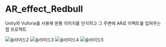 # AR_effect_Redbull
Unity와 Vuforia를 사용해 원통 이미지를 인식하고 그 주변에 AR로 이펙트를 입혀주는 앱 프로젝트  


![슬라이드2](https://user-images.githubusercontent.com/48902155/77853123-6b6ac980-721d-11ea-927a-0fda83b25e7a.PNG)
![슬라이드3](https://user-images.githubusercontent.com/48902155/77853125-6c036000-721d-11ea-9df6-d3c39894c359.PNG)
![슬라이드4](https://user-images.githubusercontent.com/48902155/77853126-6c9bf680-721d-11ea-8eb4-a5c9cf99997f.PNG)
![슬라이드5](https://user-images.githubusercontent.com/48902155/77853128-6d348d00-721d-11ea-921a-72854b83f88c.PNG)
